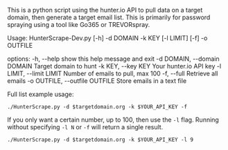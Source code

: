 This is a python script using the hunter.io API to pull data on a target domain, then generate a target email list. This is primarily for password spraying using a tool like Go365 or TREVORspray.

Usage: HunterScrape-Dev.py [-h] -d DOMAIN -k KEY [-l LIMIT]  [-f] -o OUTFILE

options:
  -h, --help            show this help message and exit
  -d DOMAIN, --domain DOMAIN
                        Target domain to hunt
  -k KEY, --key KEY     Your hunter.io API key
  -l LIMIT, --limit LIMIT
                        Number of emails to pull, max 100
  -f, --full            Retrieve all emails
  -o OUTFILE, --outfile OUTFILE
                        Store emails in a text file

Full list example usage:

`./HunterScrape.py -d $targetdomain.org -k $YOUR_API_KEY -f`

If you only want a certain number, up to 100, then use the `-l` flag. Running without specifying `-l N` or `-f` will return a single result.

`./HunterScrape.py -d $targetdomain.org -k $YOUR_API_KEY -l 9`


